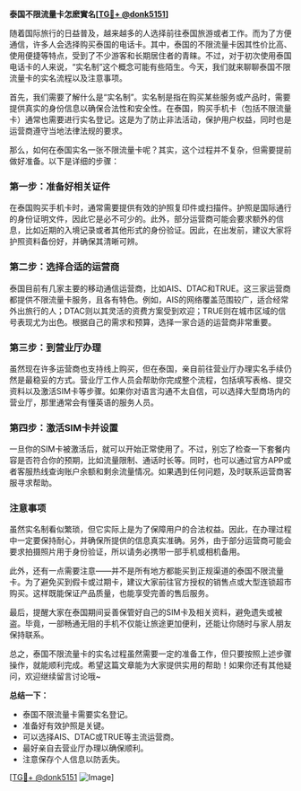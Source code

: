 **泰国不限流量卡怎麽實名[[TG💪+ @donk5151](https://t.me/s/donk5151)]**

随着国际旅行的日益普及，越来越多的人选择前往泰国旅游或者工作。而为了方便通信，许多人会选择购买泰国的电话卡。其中，泰国的不限流量卡因其性价比高、使用便捷等特点，受到了不少游客和长期居住者的青睐。不过，对于初次使用泰国电话卡的人来说，“实名制”这个概念可能有些陌生。今天，我们就来聊聊泰国不限流量卡的实名流程以及注意事项。

首先，我们需要了解什么是“实名制”。实名制是指在购买某些服务或产品时，需要提供真实的身份信息以确保合法性和安全性。在泰国，购买手机卡（包括不限流量卡）通常也需要进行实名登记。这是为了防止非法活动，保护用户权益，同时也是运营商遵守当地法律法规的要求。

那么，如何在泰国实名一张不限流量卡呢？其实，这个过程并不复杂，但需要提前做好准备。以下是详细的步骤：

### **第一步：准备好相关证件**
在泰国购买手机卡时，通常需要提供有效的护照复印件或扫描件。护照是国际通行的身份证明文件，因此它是必不可少的。此外，部分运营商可能会要求额外的信息，比如近期的入境记录或者其他形式的身份验证。因此，在出发前，建议大家将护照资料备份好，并确保其清晰可辨。

### **第二步：选择合适的运营商**
泰国目前有几家主要的移动通信运营商，比如AIS、DTAC和TRUE。这三家运营商都提供不限流量卡服务，且各有特色。例如，AIS的网络覆盖范围较广，适合经常外出旅行的人；DTAC则以其灵活的资费方案受到欢迎；TRUE则在城市区域的信号表现尤为出色。根据自己的需求和预算，选择一家合适的运营商非常重要。

### **第三步：到营业厅办理**
虽然现在许多运营商也支持线上购买，但在泰国，亲自前往营业厅办理实名手续仍然是最稳妥的方式。营业厅工作人员会帮助你完成整个流程，包括填写表格、提交资料以及激活SIM卡等步骤。如果你对语言沟通不太自信，可以选择大型商场内的营业厅，那里通常会有懂英语的服务人员。

### **第四步：激活SIM卡并设置**
一旦你的SIM卡被激活后，就可以开始正常使用了。不过，别忘了检查一下套餐内容是否符合你的预期，比如流量限制、通话时长等。同时，也可以通过官方APP或者客服热线查询账户余额和剩余流量情况。如果遇到任何问题，及时联系运营商客服寻求帮助。

### **注意事项**
虽然实名制看似繁琐，但它实际上是为了保障用户的合法权益。因此，在办理过程中一定要保持耐心，并确保所提供的信息真实准确。另外，由于部分运营商可能会要求拍摄照片用于身份验证，所以请务必携带一部手机或相机备用。

此外，还有一点需要注意——并不是所有地方都能买到正规渠道的泰国不限流量卡。为了避免买到假卡或过期卡，建议大家前往官方授权的销售点或大型连锁超市购买。这样既能保证产品质量，也能享受完善的售后服务。

最后，提醒大家在泰国期间妥善保管好自己的SIM卡及相关资料，避免遗失或被盗。毕竟，一部畅通无阻的手机不仅能让旅途更加便利，还能让你随时与家人朋友保持联系。

总之，泰国不限流量卡的实名过程虽然需要一定的准备工作，但只要按照上述步骤操作，就能顺利完成。希望这篇文章能为大家提供实用的帮助！如果你还有其他疑问，欢迎继续留言讨论哦~

**总结一下：**
- 泰国不限流量卡需要实名登记。
- 准备好有效护照是关键。
- 可以选择AIS、DTAC或TRUE等主流运营商。
- 最好亲自去营业厅办理以确保顺利。
- 注意保存个人信息以防丢失。

[[TG💪+ @donk5151](https://t.me/s/donk5151) ![Image](https://i.postimg.cc/rwNCRYN7/Snipaste-2025-04-30-17-27-05.png)]
